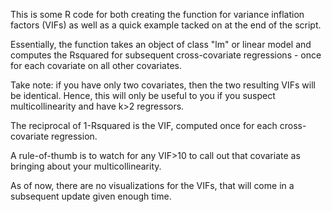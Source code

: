 This is some R code for both creating the function for variance inflation factors (VIFs) as well as a quick example tacked on at the end of the script.

Essentially, the function takes an object of class "lm" or linear model and computes the Rsquared for subsequent cross-covariate regressions - once for each covariate on all other covariates.

Take note: if you have only two covariates, then the two resulting VIFs will be identical. Hence, this will only be useful to you if you suspect multicollinearity and have k>2 regressors.

The reciprocal of 1-Rsquared is the VIF, computed once for each cross-covariate regression.

A rule-of-thumb is to watch for any VIF>10 to call out that covariate as bringing about your multicollinearity.

As of now, there are no visualizations for the VIFs, that will come in a subsequent update given enough time.
